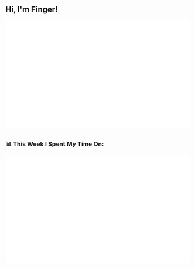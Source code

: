 <h2> Hi, I'm Finger!</h2>

<img align="right" src="https://raw.githubusercontent.com/spianmo/github-stats/master/generated/overview.svg#gh-light-mode-only">

<!-- <img align="right" height="160em" src="https://github-readme-stats-eight-theta.vercel.app/api/top-langs/?username=spianmo&layout=compact&langs_count=8&theme=algolia"/>	 -->
	
```go
package main

type Me struct {
	Name   string
	Job    string
	Code   string
	Skills string
}

func main() {
	me := &Me{
		Name:   "Finger",
		Job:    "Client-side Engineer",
		Code:   "Java, Kotlin, C#, Rust and C++ and Others",
		Skills: "Android, Security, Cross-platform client, NLP, CV, ASR ^o^",
	}
	_ = me
}
```


<h3>📊 This Week I Spent My Time On:</h3>
<img align='right' src="https://raw.githubusercontent.com/spianmo/github-stats/master/generated/languages.svg#gh-light-mode-only">

<!--START_SECTION:waka-->

```txt
Kotlin             12 hrs 35 mins  ██████████████████░░░░░░░   71.69 %
Java               1 hr 32 mins    ██▒░░░░░░░░░░░░░░░░░░░░░░   08.79 %
Python             1 hr 31 mins    ██▒░░░░░░░░░░░░░░░░░░░░░░   08.67 %
XML                1 hr 6 mins     █▓░░░░░░░░░░░░░░░░░░░░░░░   06.30 %
Protocol Buffer    23 mins         ▓░░░░░░░░░░░░░░░░░░░░░░░░   02.20 %
```

<!--END_SECTION:waka-->
